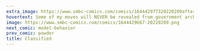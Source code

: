 ```yaml
---
extra_image: https://www.smbc-comics.com/comics/164442977320220209after.png
hovertext: Some of my moves will NEVER be revealed from government archives.
image: https://www.smbc-comics.com/comics/1644429667-20220209.png
next_comic: model-behavior
prev_comic: powder
title: Classified
---
```


